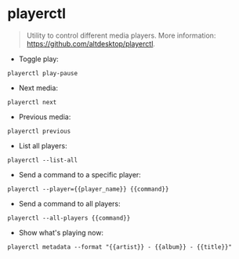 # playerctl

> Utility to control different media players.
> More information: <https://github.com/altdesktop/playerctl>.

- Toggle play:

`playerctl play-pause`

- Next media:

`playerctl next`

- Previous media:

`playerctl previous`

- List all players:

`playerctl --list-all`

- Send a command to a specific player:

`playerctl --player={{player_name}} {{command}}`

- Send a command to all players:

`playerctl --all-players {{command}}`

- Show what's playing now:

`playerctl metadata --format "{{artist}} - {{album}} - {{title}}"`
